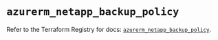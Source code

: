 # `azurerm_netapp_backup_policy`

Refer to the Terraform Registry for docs: [`azurerm_netapp_backup_policy`](https://registry.terraform.io/providers/hashicorp/azurerm/4.18.0/docs/resources/netapp_backup_policy).
